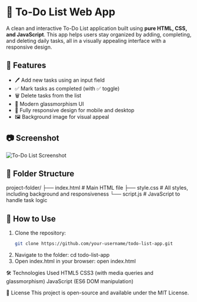 # 📝 To-Do List Web App

A clean and interactive To-Do List application built using **pure HTML, CSS, and JavaScript**. This app helps users stay organized by adding, completing, and deleting daily tasks, all in a visually appealing interface with a responsive design.

## 🌟 Features

- 🖊 Add new tasks using an input field
- ✅ Mark tasks as completed (with ✅ toggle)
- 🗑️ Delete tasks from the list
- 🧊 Modern glassmorphism UI
- 📱 Fully responsive design for mobile and desktop
- 🖼 Background image for visual appeal

## 📷 Screenshot

![To-Do List Screenshot](screenshot.png) <!-- Replace with an actual screenshot image file in your repo -->

## 📁 Folder Structure
project-folder/
├── index.html # Main HTML file 
├── style.css # All styles, including background and responsiveness
└── script.js # JavaScript to handle task logic

## 🚀 How to Use

1. Clone the repository:
   ```bash
   git clone https://github.com/your-username/todo-list-app.git
2. Navigate to the folder:
   cd todo-list-app
3. Open index.html in your browser:
   open index.html

🛠 Technologies Used
HTML5
CSS3 (with media queries and glassmorphism)
JavaScript (ES6 DOM manipulation)

📄 License
This project is open-source and available under the MIT License.




